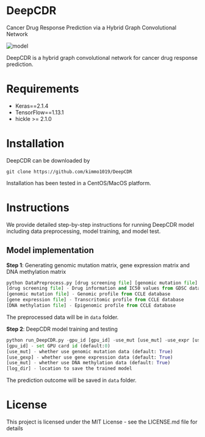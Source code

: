 # DeepCDR
Cancer Drug Response Prediction via a Hybrid Graph Convolutional Network
 
 ![model](https://github.com/kimmo1019/DeepCDR/blob/master/model.png)
 
 DeepCDR is a hybrid graph convolutional network for cancer drug response prediction.
 
 # Requirements
- Keras==2.1.4
- TensorFlow==1.13.1
- hickle >= 2.1.0

# Installation
DeepCDR can be downloaded by
```shell
git clone https://github.com/kimmo1019/DeepCDR
```
Installation has been tested in a CentOS/MacOS platform.

# Instructions
We provide detailed step-by-step instructions for running DeepCDR model including data preprocessing, model training, and model test.

## Model implementation
**Step 1**: Generating genomic mutation matrix, gene expression matrix and DNA methylation matrix

```python
python DataPreprocess.py [drug screening file] [genomic mutation file] [gene expression file] [DNA methylation file]
[drug screening file] - Drug information and IC50 values from GDSC database
[genomic mutation file] - Genomic profile from CCLE database
[gene expression file] - Transcritomic profile from CCLE database
[DNA methylation file] - Epigenomic profile from CCLE database
```
The preprocessed data will be in `data` folder.

**Step 2**: DeepCDR model training and testing

```python
python run_DeepCDR.py -gpu_id [gpu_id] -use_mut [use_mut] -use_expr [use_gexp] -use_methy [use_methy] -checkpoint_dir [checkpoint_dir]
[gpu_id] - set GPU card id (default:0)
[use_mut] - whether use genomic mutation data (default: True)
[use_gexp] - whether use gene expression data (default: True)
[use_mut] - whether use DNA methylation data (default: True)
[log_dir] - location to save the trained model
```

The prediction outcome will be saved in `data` folder.


# License
This project is licensed under the MIT License - see the LICENSE.md file for details


























